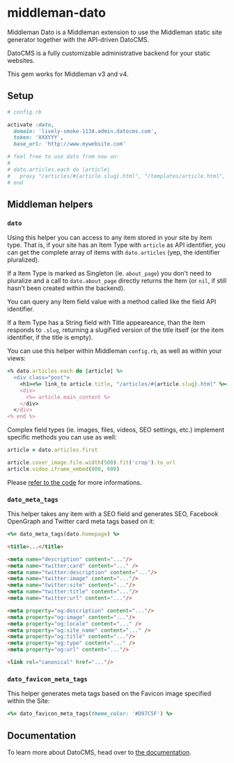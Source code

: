 # middleman-dato

Middleman Dato is a Middleman extension to use the Middleman static site generator together with the API-driven DatoCMS.

DatoCMS is a fully customizable administrative backend for your static websites. 

This gem works for Middleman v3 and v4.

## Setup

```ruby
# config.rb

activate :dato,
  domain: 'lively-smoke-1134.admin.datocms.com',
  token: 'XXXYYY',
  base_url: 'http://www.mywebsite.com'

# feel free to use dato from now on:
#
# dato.articles.each do |article|
#   proxy "/articles/#{article.slug}.html", "/templates/article.html", locals: { article: article }
# end
```

## Middleman helpers

### `dato`

Using this helper you can access to any item stored in your site by item type. 
That is, if your site has an Item Type with `article` as API identifier, you can get 
the complete array of items with `dato.articles` (yep, the identifier pluralized). 

If a Item Type is marked as Singleton (ie. `about_page`) you don't need to pluralize and 
a call to `dato.about_page` directly returns the Item (or `nil`, if still hasn't been created
within the backend).

You can query any Item field value with a method called like the field API identifier.

If a Item Type has a String field with Title appeareance, than the item responds to `.slug`,
returning a slugified version of the title itself (or the item identifier, if the title is empty).

You can use this helper within Middleman `config.rb`, as well as within your views:

```ruby
<% dato.articles.each do |article| %>
  <div class="post">
    <h1><%= link_to article.title, "/articles/#{article.slug}.html" %></h1>
    <div>
      <%= article.main_content %>
    </div>
  </div>
<% end %>
```

Complex field types (ie. images, files, videos, SEO settings, etc.) implement specific methods 
you can use as well:

```ruby
article = dato.articles.first

article.cover_image.file.width(500).fit('crop').to_url
article.video.iframe_embed(800, 600)
```

Please [refer to the code](https://github.com/datocms/middleman-dato/tree/master/lib/middleman_dato/field_type) for more informations.

### `dato_meta_tags`

This helper takes any item with a SEO field and generates SEO, Facebook OpenGraph and Twitter card meta tags based on it:

```ruby
<%= dato_meta_tags(dato.homepage) %>
```

```html
<title>...</title>

<meta name="description" content="..."/>
<meta name="twitter:card" content="..." />
<meta name="twitter:description" content="..."/>
<meta name="twitter:image" content="..."/>
<meta name="twitter:site" content="..."/>
<meta name="twitter:title" content="..."/>
<meta name="twitter:url" content="..."/>

<meta property="og:description" content="..."/>
<meta property="og:image" content="..."/>
<meta property="og:locale" content="..." />
<meta property="og:site_name" content="..." />
<meta property="og:title" content="..."/>
<meta property="og:type" content="..." />
<meta property="og:url" content="..."/>

<link rel="canonical" href="..."/>
```

### `dato_favicon_meta_tags`

This helper generates meta tags based on the Favicon image specified within the Site:

```ruby
<%= dato_favicon_meta_tags(theme_color: '#D97C5F') %>
```

## Documentation

To learn more about DatoCMS, head over to [the documentation](http://www.datocms.com/docs/).
